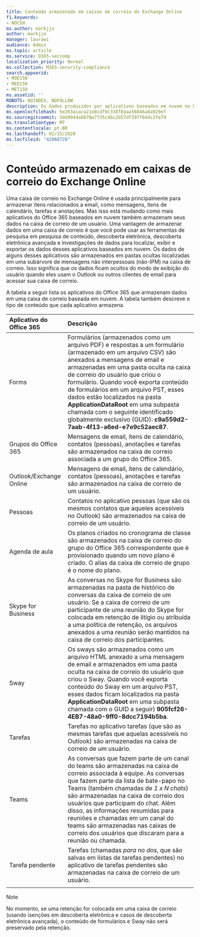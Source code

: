 ```yaml
---
title: Conteúdo armazenado em caixas de correio do Exchange Online
f1.keywords:
- NOCSH
ms.author: markjjo
author: markjjo
manager: laurawi
audience: Admin
ms.topic: article
ms.service: O365-seccomp
localization_priority: Normal
ms.collection: M365-security-compliance
search.appverid:
- MOE150
- MED150
- MET150
ms.assetid: ''
ROBOTS: NOINDEX, NOFOLLOW
description: Os dados produzidos por aplicativos baseados em nuvem no Office 365 são armazenados na caixa de correio do Exchange Online de um usuário no Microsoft Cloud.
ms.openlocfilehash: 5e263acaca21e8cdf9c338f0aaa56846a8a929ef
ms.sourcegitcommit: 3dd9944a6070a7f35c4bc2b57df397f844c3fe79
ms.translationtype: MT
ms.contentlocale: pt-BR
ms.lasthandoff: 02/15/2020
ms.locfileid: "42068728"
---
```

# <a name="content-stored-in-exchange-online-mailboxes"></a>Conteúdo armazenado em caixas de correio do Exchange Online

Uma caixa de correio no Exchange Online é usada principalmente para armazenar itens relacionados a email, como mensagens, itens de calendário, tarefas e anotações. Mas isso está mudando como mais aplicativos do Office 365 baseados em nuvem também armazenam seus dados na caixa de correio de um usuário. Uma vantagem de armazenar dados em uma caixa de correio é que você pode usar as ferramentas de pesquisa em pesquisa de conteúdo, descoberta eletrônica, descoberta eletrônica avançada e investigações de dados para localizar, exibir e exportar os dados desses aplicativos baseados em nuvem. Os dados de alguns desses aplicativos são armazenados em pastas ocultas localizadas em uma subárvore de mensagens não interpessoais (não-IPM) na caixa de correio. Isso significa que os dados ficam ocultos do modo de exibição do usuário quando eles usam o Outlook ou outros clientes de email para acessar sua caixa de correio.

A tabela a seguir lista os aplicativos do Office 365 que armazenam dados em uma caixa de correio baseada em nuvem. A tabela também descreve o tipo de conteúdo que cada aplicativo armazena.

|Aplicativo do Office 365  |Descrição  |
|:---------|:---------|
|Forms     <br/> |Formulários (armazenados como um arquivo PDF) e respostas a um formulário (armazenado em um arquivo CSV) são anexados a mensagens de email e armazenadas em uma pasta oculta na caixa de correio do usuário que criou o formulário. Quando você exporta conteúdo de formulários em um arquivo PST, esses dados estão localizados na pasta **ApplicationDataRoot** em uma subpasta chamada com o seguinte identificado globalmente exclusivo (GUID): **c9a559d2-7aab-4f13-a6ed-e7e9c52aec87**.        <br/> |
|Grupos do Office 365    <br/>|  Mensagens de email, itens de calendário, contatos (pessoas), anotações e tarefas são armazenados na caixa de correio associada a um grupo do Office 365.       <br/> |
|Outlook/Exchange Online<br/>|  Mensagens de email, itens de calendário, contatos (pessoas), anotações e tarefas são armazenados na caixa de correio de um usuário.       <br/> |
|Pessoas    <br/> |  Contatos no aplicativo pessoas (que são os mesmos contatos que aqueles acessíveis no Outlook) são armazenados na caixa de correio de um usuário.      <br/> |
|Agenda de aula     <br/> |   Os planos criados no cronograma de classe são armazenados na caixa de correio do grupo do Office 365 correspondente que é provisionado quando um novo plano é criado. O alias da caixa de correio de grupo é o nome do plano.      <br/> |
|Skype for Business    <br/>  | As conversas no Skype for Business são armazenadas na pasta de histórico de conversas da caixa de correio de um usuário. Se a caixa de correio de um participante de uma reunião do Skype for colocada em retenção de litígio ou atribuída a uma política de retenção, os arquivos anexados a uma reunião serão mantidos na caixa de correio dos participantes.         <br/> |
|Sway     <br/> |  Os sways são armazenados como um arquivo HTML anexado a uma mensagem de email e armazenados em uma pasta oculta na caixa de correio do usuário que criou o Sway. Quando você exporta conteúdo do Sway em um arquivo PST, esses dados ficam localizados na pasta **ApplicationDataRoot** em uma subpasta chamada com o GUID a seguir) **905fcf26-4EB7-48a0-9ff0-8dcc7194b5ba**.       <br/> |
|Tarefas    <br/> |  Tarefas no aplicativo tarefas (que são as mesmas tarefas que aquelas acessíveis no Outlook) são armazenadas na caixa de correio de um usuário.       <br/> |
|Teams    <br/>  |As conversas que fazem parte de um canal do teams são armazenadas na caixa de correio associada à equipe. As conversas que fazem parte da lista de bate-papo no Teams (também chamadas de *1 x N chats*) são armazenadas na caixa de correio dos usuários que participam do chat. Além disso, as informações resumidas para reuniões e chamadas em um canal do teams são armazenadas nas caixas de correio dos usuários que discaram para a reunião ou chamada. <br/> | 
|Tarefa pendente  <br/> | Tarefas (chamadas *para no dos*, que são salvas em listas de tarefas pendentes) no aplicativo de tarefas pendentes são armazenadas na caixa de correio de um usuário.        <br/> |
||||

> [!NOTE]
> No momento, se uma retenção for colocada em uma caixa de correio (usando isenções em descoberta eletrônica e casos de descoberta eletrônica avançada), o conteúdo de formulários e Sway não será preservado pela retenção. 
